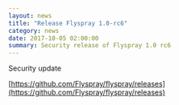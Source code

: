 ```yaml
---
layout: news
title: "Release Flyspray 1.0-rc6"
category: news
date: 2017-10-05 02:00:00
summary: Security release of Flyspray 1.0 rc6
---
```


Security update

[https://github.com/Flyspray/flyspray/releases](https://github.com/Flyspray/flyspray/releases)
